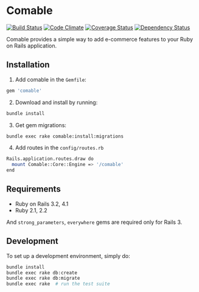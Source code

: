 # Comable

[![Build Status](https://secure.travis-ci.org/hyoshida/comable.png)](http://travis-ci.org/hyoshida/comable)
[![Code Climate](https://codeclimate.com/github/hyoshida/comable.png)](https://codeclimate.com/github/hyoshida/comable)
[![Coverage Status](https://coveralls.io/repos/hyoshida/comable/badge.png)](https://coveralls.io/r/hyoshida/comable)
[![Dependency Status](https://gemnasium.com/hyoshida/comable.svg)](https://gemnasium.com/hyoshida/comable)

Comable provides a simple way to add e-commerce features to your Ruby on Rails application.

## Installation

1. Add comable in the `Gemfile`:

  ```ruby
  gem 'comable'
  ```

2. Download and install by running:

  ```bash
  bundle install
  ```

3. Get gem migrations:

  ```bash
  bundle exec rake comable:install:migrations
  ```

4. Add routes in the `config/routes.rb`

  ```bash
  Rails.application.routes.draw do
    mount Comable::Core::Engine => '/comable'
  end
  ```

## Requirements

* Ruby on Rails 3.2, 4.1
* Ruby 2.1, 2.2

And `strong_parameters`, `everywhere` gems are required only for Rails 3.

## Development

To set up a development environment, simply do:

```bash
bundle install
bundle exec rake db:create
bundle exec rake db:migrate
bundle exec rake  # run the test suite
```
